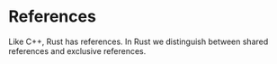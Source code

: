 # References

Like C++, Rust has references. In Rust we distinguish between shared references and exclusive references.
